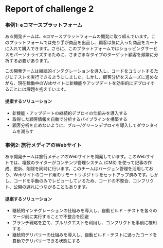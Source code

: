 # Report of challenge 2

### 事例1: eコマースプラットフォーム

ある開発チームは、eコマースプラットフォームの開発に取り組んでいます。このプラットフォームでは売り手が商品を出品し、顧客は気に入った商品をカートに入れて購入できます。さらに、このプラットフォームではショッピングサービスをパーソナライズするために、さまざまなタイプのターゲット顧客を頻繁に分析する必要があります。

この開発チームは継続的インテグレーションを導入し、コードをコミットするたびにテストを実行できるようにしました。しかし、顧客分析をスムーズに進めながら、現在稼働中のWebサイトに新機能やアップデートを効率的にデプロイすることには課題を抱えています。

#### 提案するソリューション

* 新機能・アップデートの継続的デプロイの仕組みを導入する
* 取得した顧客情報を自動で分析するパイプラインを構築する
* 顧客分析を止めないように、ブルー/グリーンデプロイを導入してダウンタイムを減らす

### 事例2: 旅行メディアのWebサイト

ある開発チームは旅行メディアのWebサイトを開発しています。このWebサイトでは、複数のライターがコンテンツ管理システム (CMS) を使って記事の作成、更新、削除を同時に行います。このチームはバージョン管理を活用しており、Webサイトのコード用のリモートリポジトリをセットアップ済みです。しかし、コードを手動のみでレビューしているため、コードの不整合、コンフリクト、公開の遅れにつながることもあります。

#### 提案するソリューション

* 継続的インテグレーションの仕組みを導入し、自動ビルド・テストを各々のマージ前に実行することで不整合を回避
* ブランチ戦略を立て、プルリクエストを利用し、コンフリクトを事前に検知する
* 継続的デリバリーの仕組みを導入し、自動ビルド・テストに通ったコードを自動でデリバリーできる状態にする
